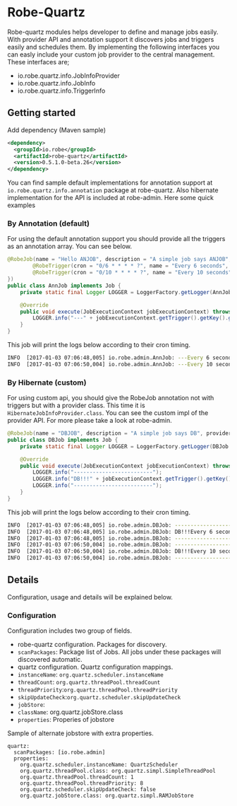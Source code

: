 # Robe-Quartz
Robe-quartz modules helps developer to define and manage jobs easily. With provider API and annotation support it discovers jobs and triggers easily and schedules them. 
By implementing the following interfaces you can easly include your custom job provider to the central management.
These interfaces are;

* io.robe.quartz.info.JobInfoProvider
* io.robe.quartz.info.JobInfo
* io.robe.quartz.info.TriggerInfo

## Getting started
 Add dependency (Maven sample)

```xml
<dependency>
  <groupId>io.robe</groupId>
  <artifactId>robe-quartz</artifactId>
  <version>0.5.1.0-beta.26</version>
</dependency>
```

You can find sample default implementations for annotation support at `io.robe.quartz.info.annotation` package at robe-quartz.
Also hibernate implementation for the API is included at robe-admin. Here some quick examples

### By Annotation (default)
For using the default annotation support you should provide all the triggers as an annotation array. 
You can see below.

```java
@RobeJob(name = "Hello ANJOB", description = "A simple job says ANJOB", triggers = {
        @RobeTrigger(cron = "0/6 * * * * ?", name = "Every 6 seconds", group = "Sample", type = TriggerInfo.Type.CRON),
        @RobeTrigger(cron = "0/10 * * * * ?", name = "Every 10 seconds", group = "Sample", type = TriggerInfo.Type.CRON)
})
public class AnnJob implements Job {
    private static final Logger LOGGER = LoggerFactory.getLogger(AnnJob.class);

    @Override
    public void execute(JobExecutionContext jobExecutionContext) throws JobExecutionException {
        LOGGER.info("---" + jobExecutionContext.getTrigger().getKey().getName());
    }
}
```
This job will print the logs below according to their cron timing.

``` bash
INFO  [2017-01-03 07:06:48,005] io.robe.admin.AnnJob: ---Every 6 seconds
INFO  [2017-01-03 07:06:50,004] io.robe.admin.AnnJob: ---Every 10 seconds
```
### By Hibernate (custom)
For using custom api, you should give the RobeJob annotation not with triggers but with a provider class. This time it is `HibernateJobInfoProvider.class`.
You can see the custom impl of the provider API. For more please take a look at robe-admin.

```java
@RobeJob(name = "DBJOB", description = "A simple job says DB", provider = HibernateJobInfoProvider.class)
public class DBJob implements Job {
    private static final Logger LOGGER = LoggerFactory.getLogger(DBJob.class);

    @Override
    public void execute(JobExecutionContext jobExecutionContext) throws JobExecutionException {
        LOGGER.info("-------------------------");
        LOGGER.info("DB!!!" + jobExecutionContext.getTrigger().getKey().getName());
        LOGGER.info("-------------------------");
    }
}
```

This job will print the logs below according to their cron timing.

``` bash
INFO  [2017-01-03 07:06:48,005] io.robe.admin.DBJob: -------------------------
INFO  [2017-01-03 07:06:48,005] io.robe.admin.DBJob: DB!!!Every 6 second
INFO  [2017-01-03 07:06:48,005] io.robe.admin.DBJob: -------------------------
INFO  [2017-01-03 07:06:50,004] io.robe.admin.DBJob: -------------------------
INFO  [2017-01-03 07:06:50,004] io.robe.admin.DBJob: DB!!!Every 10 second
INFO  [2017-01-03 07:06:50,004] io.robe.admin.DBJob: -------------------------
```
## Details
Configuration, usage and details will be explained below.
### Configuration
Configuration includes two group of fields. 
* robe-quartz configuration. Packages for discovery.
 * `scanPackages`: Package list of Jobs. All jobs under these packages will discovered automatic.
* quartz configuration. Quartz configuration mappings.
 * `instanceName`: `org.quartz.scheduler.instanceName`
 * `threadCount`: `org.quartz.threadPool.threadCount`
 * `threadPriority`:`org.quartz.threadPool.threadPriority`
 * `skipUpdateCheck`:`org.quartz.scheduler.skipUpdateCheck`
 * `jobStore`:
 * `className`: org.quartz.jobStore.class 
 * `properties`: Properies of jobstore
 
 Sample of alternate jobstore with extra properties.
 
 ```
 quartz:
   scanPackages: [io.robe.admin]
   properties:
     org.quartz.scheduler.instanceName: QuartzScheduler
     org.quartz.threadPool.class: org.quartz.simpl.SimpleThreadPool
     org.quartz.threadPool.threadCount: 1
     org.quartz.threadPool.threadPriority: 8
     org.quartz.scheduler.skipUpdateCheck: false
     org.quartz.jobStore.class: org.quartz.simpl.RAMJobStore
 ```
